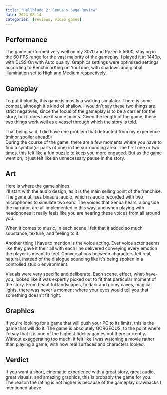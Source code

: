 ```yaml
---
title: "Hellblade 2: Senua's Saga Review"
date: 2024-08-14
categories: [reviews, video games]
---
```

## Performance  
  
The game performed very well on my 3070 and Ryzen 5 5600, staying in the 60 FPS range for the vast majority of the gameplay. I played it at 1440p, with DLSS On with Auto quality. Graphics settings were optimized settings according to BenchmarKing on YouTube, with shadows and global illumination set to High and Medium respectively.  
  
## Gameplay  
  
To put it bluntly, this game is mostly a walking simulator. There is some combat, although it's kind of shallow. I wouldn't say these two things are strict negatives, since the focus of the gameplay is to be a carrier for the story, but it does lose it some points. Given the length of the game, these two things work well as a vessel through which the story is told.  
  
That being said, I did have one problem that detracted from my experience (minor spoiler ahead!):  
During the course of the game, there are a few moments where you have to find a symbol(or parts of one) in the surrounding area. The first one or two times, this felt like a fun puzzle to keep you more engaged. But as the game went on, it just felt like an unnecessary pause in the story.  
  
## Art  
  
Here is where the game shines.  
I'll start with the audio design, as it is the main selling point of the franchise. The game utilises binaural audio, which is audio recorded with two microphones to simulate two ears. The voices that Senua hears, alongside the narrator, are all implemented in this way, and when playing with headphones it really feels like you are hearing these voices from all around you.  
  
When it comes to music, in each scene I felt that it added so much substance, texture, and feeling to it.  
  
Another thing I have to mention is the voice acting. Ever voice actor seems like they gave it their all with each line delivered conveying every emotion the player is meant to feel. Conversations between characters felt real, natural, instead of the dialogue sounding like it's being spoken in a controlled studio environment.  
  
Visuals were very specific and deliberate. Each scene, effect, what-have-you, looked like it was expertly picked out to fit that particular moment of the story. From beautiful landscapes, to dark and grimy caves, magical lights, there was never a moment where your eyes would tell you that something doesn't fit right.  
  
## Graphics  
  
If you're looking for a game that will push your PC to its limits, this is the game that will do it. The game is absolutely GORGEOUS, to the point where I'd say that it is one of the highest fidelity games out there currently. Without exaggerating too much, it felt like I was watching a movie rather than playing a game, with how real surfaces and characters looked.  
  
## Verdict  
  
If you want a short, cinematic experience with a great story, great audio, great visuals, and amazing graphics, this is probably the game for you.  
The reason the rating is not higher is because of the gameplay drawbacks I mentioned above.
